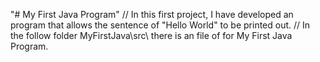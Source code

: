 "# My First Java Program" 
// In this first project, I have developed an program that allows the sentence of "Hello World" to be printed out. 
// In the follow folder MyFirstJava\src\ there is an file of for My First Java Program.

